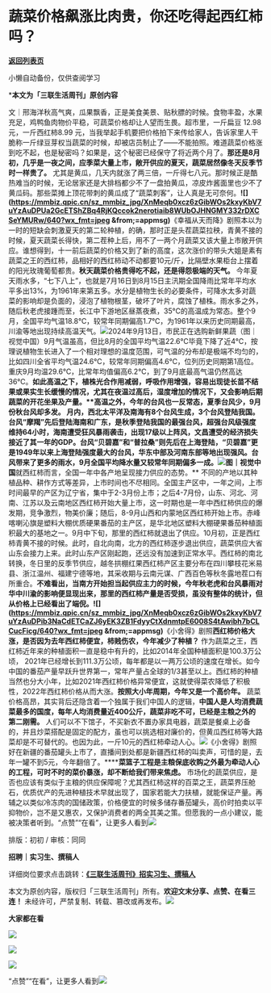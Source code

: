 # 蔬菜价格飙涨比肉贵，你还吃得起西红柿吗？

[**返回列表页**](/gzh/三联生活周刊)

小懒自动备份，仅供查阅学习

***本文为「三联生活周刊」原创内容**

文｜邢海洋秋高气爽，瓜果飘香，正是美食美景、贴秋膘的时候。食物丰盈，水果充足，鸡鸭鱼肉物价平稳，可蔬菜价格却让人望而生畏。超市里，一斤扁豆
12.98元，一斤西红柿8.99
元，当我举起手机要把价格拍下来传给家人，告诉家里人干脆称一斤绿豆芽权当蔬菜的时候，却被店员制止了——不能拍照。难道蔬菜价格涨到吃不起，也是秘密吗？如果是，这个秘密已经保守了将近两个月了。**那还是8月初，几乎是一夜之间，应季菜大量上市，敞开供应的夏天，蔬菜居然像冬天反季节时一样贵了。**
尤其是黄瓜，几天内就涨了两三倍，一斤得七八元。那时候正是酷热难当的时候，无论居家还是大排档都少不了一盘拍黄瓜，凉皮炸酱面里也少不了黄瓜码。那些菜摊上顶花带刺的黄瓜成了“蔬菜刺客”，让人真是无可奈何。****![](https://mmbiz.qpic.cn/sz_mmbiz_jpg/XnMeqb0xcz6zGibWOs2kxyKbV7uYzAuDPUa2GcETShZBq4RjKQccok2nerotiaib8WUbOJHNGMY332rDXCSeYMURw/640?wx_fmt=jpeg
&from;=appmsg)****《幸福从天而降》剧照本以为一时的短缺会刺激夏天的第二轮种植，的确，那时正是头茬蔬菜拉秧，青黄不接的时候，夏天蔬菜长得快，第二茬种上后，用不了一两个月蔬菜又该大量上市敞开供应。谁想得到，十一前后蔬菜的价格又到了新的高度，这次涨价的带头大姐是素有蔬菜之王的西红柿，品相好的西红柿动不动都要10元/斤，比隔壁水果柜台上摆着的阳光玫瑰葡萄都贵。**秋天蔬菜价格贵得吃不起，还是得怨极端的天气。**
今年夏天雨水多，“七下八上”，也就是7月16日到8月15日主汛期全国降雨比常年平均水平多出13%，为1961年来第五多。水分是植物生长的必要条件，可降水太多对蔬菜的影响却是负面的，浸泡了植物根茎，破坏了叶片，腐蚀了植株。雨水多之外，随后秋老虎接踵而至，长江中下游地区昼蒸夜煮，35℃的高温成为常态。整个9月，全国平均气温18.8℃，较常年同期偏高1.7℃，为1961年以来历史同期最高，川渝等地出现持续高温天气。![](https://mmbiz.qpic.cn/mmbiz_jpg/c2Sib3Mp7pOPGnnt69K3bDwje3ed26SM41Af3wkH5ECqbboCYrcTDqTfhXbMebyicY2JiaNichWKZkEDBbcAKbE9Gg/640?wx_fmt=jpeg&from;=appmsg)2024年9月13日，市民正在选购新鲜果蔬（图｜视觉中国）9月气温虽高，但比8月的全国平均气温22.6℃毕竟下降了近4℃，按理说植物生长进入了一个相对理想的温度范围，可气温的分布却是极端不均匀的，比如四川全省平均气温24.6℃，较常年同期偏高4.6℃，位列历史同期第1高位。重庆9月均温29.6℃，比常年均值偏高6.2℃，到了9月底最高气温仍然高达36℃。**如此高温之下，植株光合作用减弱，呼吸作用增强，容易出现徒长苗不结果或果实生长缓慢的情况，尤其在夜温过高后，湿度增加的情况下，又会影响后期蔬菜的开花坐果及产量。****高温之外，今年的台风也一反常态，夏季台风少，9月份秋台风却多发。**
月内，西北太平洋及南海有8个台风生成，3个台风登陆我国。台风“摩羯”先后登陆海南和广东，是秋季登陆我国的最强台风，超强台风级强度维持64小时，海南遭受狂风暴雨袭击，出现17级以上阵风，文昌遭受的经济损失接近了其一年的GDP。台风“贝碧嘉”和“普拉桑”则先后在上海登陆，“贝碧嘉”更是1949年以来上海登陆强度最大的台风，华东中部及河南东部等地出现强风。台风带来了更多的雨水，9月全国平均降水量又较常年同期偏多一成。![](https://mmbiz.qpic.cn/mmbiz_jpg/c2Sib3Mp7pOPGnnt69K3bDwje3ed26SM43juC9J9Zfgu9X5nQb4cHXEux7f9KO7eEYibkC8bRyg3l4AcSMvA14jg/640?wx_fmt=jpeg&from;=appmsg)图｜视觉中国**就西红柿而言，全国一年中各产地呈现接力供应的态势。**
不同的产地以其种植品种、耕作方式等差异，上市时间也不尽相同。全国主产区中，一年之间，上市时间最早的产区为辽宁省，集中于2-3月份上市；之后4-7月份，山东、河北、河南、江苏以及云南地区西红柿开始大量上市，这一时期也是一年中西红柿供应的爆发期，竞争激烈，物美价廉；随后，8-9月山西和内蒙地区西红柿开始上市。赤峰喀喇沁旗是塑料大棚优质硬果番茄的主产区，是华北地区塑料大棚硬果番茄种植面积最大的基地之一。9月中下旬，那里的西红柿就退出了供应。10月初，正是西红柿青黄不接的时候。此时，自北向南，北方的西红柿逐步退出供应，蔬菜供应大省山东会接力上来。此时山东产区刚起跑，还远没有加速到正常水平。西红柿的南北转换，冬日里的反季节供应，越冬拱棚红果西红柿产区主要分布在四川攀枝花米易县、浙江温州、福建宁德等地，其采收期与云南元谋、广西百色等秋冬露地茬口有所重合。**不难看出，当南方开始担当起供应主力的时候，今年秋老虎和台风暴雨对华中川渝的影响便显现出来，那里的西红柿产量是否受损，虽没有整体的统计，但从价格上已经看出了端倪。******![](https://mmbiz.qpic.cn/sz_mmbiz_jpg/XnMeqb0xcz6zGibWOs2kxyKbV7uYzAuDPib3NaCdETCaZJ6yEK3ZB1FdyyCtXdnmtpE6008S4tAwibh7bCLCucFicg/640?wx_fmt=jpeg
&from;=appmsg)****《小舍得》剧照**西红柿价格大涨，是否因为去年西红柿便宜，柿贱伤农，今年减少了种植？**
作为蔬菜之王，西红柿近年来的种植面积一直是稳中有升的，比如2014年全国种植面积是100.3万公顷，
2021年已经增长到111.3万公顷，每年都是以一两万公顷的速度在增长。如今中国的番茄产量早跃升世界第一，常年产量占全球的1/3甚至以上。西红柿的种植当然也分大小年，比如2021年西红柿价格异常便宜，这就使得菜农降低了积极性，2022年西红柿价格从而大涨。**按照大小年周期，今年又是一个高价年。**
蔬菜价格高昂，其实背后还隐含着一个独属于我们中国人的逻辑，**中国人是人均消费蔬菜最多的国度，每年人均消费量近400公斤，蔬菜非吃不可，已经是主粮之外的第二刚需。**
人们可以不下馆子，不买新衣不置办家具电器，蔬菜是餐桌上必备的，并且炒菜搭配是固定的配方，虽也可以挑选相对廉价的，但黄瓜西红柿等大路菜却是不可替代的。也因为此，一斤10元的西红柿牵动人心。![](https://mmbiz.qpic.cn/mmbiz_jpg/c2Sib3Mp7pOPGnnt69K3bDwje3ed26SM4P2ibIMJwPdzuPzJwmRamKh4SpT9oiamE2dD5ZR3ZLSqsPn2FzNa1eWYQ/640?wx_fmt=jpeg&from;=appmsg)《小舍得》剧照好在新疆的番茄罐头上市了，直播间到处都是新疆西红柿的叫卖声，可惜的是，去年一罐不到5元，今年翻倍了。******菜篮子工程是主粮保底收购之外最为牵动人心的工程，可时不时的菜价暴涨，却不断给我们带来焦虑。**
市场化的蔬菜供应，是否也应该有类似于主粮的供应保障呢？尤其西红柿这样的百菜之王，蔬菜界压舱石，优质优产的先进种植技术早就出现了，国家若能大力扶植，就能保证产量。再辅之以类似冷冻肉的国储政策，价格便宜的时候多储存番茄罐头，高价时拍卖以平抑物价，岂不是又惠农，又保护消费者的两全其美之策。但愿我的一点小建议，能被决策者听到。“点赞”“在看”，让更多人看到![](https://mmbiz.qpic.cn/mmbiz_gif/c2Sib3Mp7pON9hkSZwdTibRHNZSMPyiapUCHJwlyoZVBC3SfmPmF0VKjkm3NiaToQloHFJ6icyicqZnqgXp6pSQJt5gg/640?wx_fmt=gif&from;=appmsg&wxfrom;=5&wx;_lazy=1&tp;=wxpic)  
  
  
  
  
  

排版：初初 / 审核：同同

  
**招聘｜实习生、撰稿人**  

详细岗位要求点击跳转：[**《三联生活周刊》招实习生、撰稿人**](http://mp.weixin.qq.com/s?__biz=MTc5MTU3NTYyMQ==&mid=2651136871&idx=3&sn=f1c0777fe9d31881e5dfca68ebc2937f&chksm=5907324d6e70bb5b3546dfe1c7b31b5fe05664bebbf36356ba9a1a352e0678444cad62875ad4&scene=21#wechat_redirect)

本文为原创内容，版权归「三联生活周刊」所有。**欢迎文末分享、点赞、在看三连！**
未经许可，严禁复制、转载、篡改或再发布。![](https://mmbiz.qpic.cn/sz_mmbiz_png/Gg7Qtoh7Aic9ZTmAdCc80b4nD7xicgPt863QWU7oNswDx19XrjfTtSl8QwatY2EEZGuNd1WRRiapDZjcDhTnNYmBg/640?wx_fmt=other&wxfrom;=5&wx;_lazy=1&wx;_co=1&retryload;=1&tp;=webp)

**大家都在看**

  

[![](https://mmbiz.qpic.cn/mmbiz_jpg/c2Sib3Mp7pOPGnnt69K3bDwje3ed26SM4E8x7DdF9yPXlZ73j7asWY8McicB4xhdVDws907cTZ9HkYw4XybUx8iaA/640?wx_fmt=jpeg)](http://mp.weixin.qq.com/s?__biz=MTc5MTU3NTYyMQ==&mid=2651450109&idx=1&sn=ca93e43a5571184e4be9a09fb909502b&chksm=590bfbd76e7c72c1475974db6fe1cb67c9068e04cb95b845f62b7f2d7faebd9f24f189c6a19c&scene=21#wechat_redirect)

  

![](https://mmbiz.qpic.cn/sz_mmbiz_png/Gg7Qtoh7Aic9ZTmAdCc80b4nD7xicgPt86k1kgpU51hWCHjV92ryhVW35PLCvLhxLw9XDhXjgeDyZhHSx5EbRcfg/640?wx_fmt=other&wxfrom;=5&wx;_lazy=1&wx;_co=1&retryload;=1&tp;=webp)

  
[![](https://mmbiz.qpic.cn/mmbiz_jpg/c2Sib3Mp7pONuwrdetOsWUZLdDE1J39mLibBBe0vPzCKS1topq8p9JgG9O86KDCNS3SZl7Paa1d80gvHIBg9C0cw/640?wx_fmt=jpeg&from;=appmsg&wxfrom;=5&wx;_lazy=1&wx;_co=1&tp;=wxpic)]()  
  
“点赞”“在看”，让更多人看到![](https://mmbiz.qpic.cn/mmbiz_gif/c2Sib3Mp7pON9hkSZwdTibRHNZSMPyiapUCHJwlyoZVBC3SfmPmF0VKjkm3NiaToQloHFJ6icyicqZnqgXp6pSQJt5gg/640?wx_fmt=gif&from;=appmsg&wxfrom;=5&wx;_lazy=1&tp;=wxpic)

